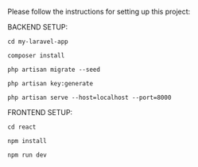 Please follow the instructions for setting up this project:

BACKEND SETUP:

```
cd my-laravel-app
```

```
composer install
```

```
php artisan migrate --seed
```

```
php artisan key:generate
```

```
php artisan serve --host=localhost --port=8000
```

FRONTEND SETUP:

```
cd react
```

```
npm install
```

```
npm run dev
```